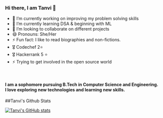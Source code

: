 


### Hi there, I am Tanvi 👋


- 🔭 I’m currently working on improving my problem solving skills
- 🌱 I’m currently learning DSA & beginning with ML
- 👯 I’m looking to collaborate on different projects
- 😄 Pronouns: She/Her
- ⚡ Fun fact: I like to read biographies and non-fictions.
- 🎖  Codechef 2⭐
- 🎖  Hackerrank  5 ⭐
- ⚡ Trying to get involved in the open source world
<br />

#### I am a sophomore pursuing B.Tech in Computer Science and Engineering. I love exploring new technologies and learning new skills.

##Tanvi's Github Stats




[![Tanvi's GitHub stats](https://github-readme-stats.vercel.app/api?username=tanvi355)](https://github.com/tanvi355/github-readme-stats)
